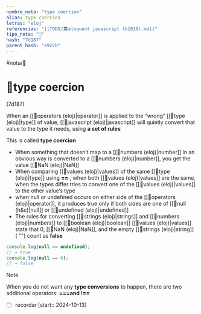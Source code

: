 ```yaml
---
nombre_nota: "type coercion"
alias: type coercion
letras: "eloj"
referencias: "[[TODO/🏛️eloquent javascript (b1018).md]]"
tipo_nota: "📑"
hash: "7d187"
parent_hash: "a922b"
---
```


#nota/📑

# 📑type coercion
<div class="hash">(7d187)</div>


When an [[📑operators (eloj)|operator]] is applied to the “wrong” [[📑type  (eloj)|type]] of value, [[📑javascript (eloj)|javascript]] will
quietly convert that value to the type it needs, using __a set of rules__

This is called __type coercion__

- When something that doesn’t map to a [[📑numbers (eloj)|number]] in an obvious way  is converted to a [[📑numbers (eloj)|number]], you get the value [[📑NaN (eloj)|NaN]]
- When comparing [[📑values (eloj)|values]] of the same [[📑type  (eloj)|type]] using __\==__  , when both [[📑values (eloj)|values]] are the same,
   when the types differ tries to convert one of the [[📑values (eloj)|values]] to the other value’s type 
-  when null or undefined occurs on either side of the [[📑operators (eloj)|operator]], 
   it produces true only if both sides are one of [[📑null (h&c)|null]] or [[📑undefined (eloj)|undefined]]
-   The rules for converting [[📑strings (eloj)|strings]] and [[📑numbers (eloj)|numbers]] to [[📑boolean  (eloj)|boolean]] [[📑values (eloj)|values]] state
    that 0, [[📑NaN (eloj)|NaN]], and the empty [[📑strings (eloj)|string]] ( "") count as __false__


```javascript
console.log(null == undefined);
// → true
console.log(null == 0);
// → false
```

> [!NOTE] 
When you do not want any __type conversions__
to happen, there are two additional operators: __\=\==__and__ !\==__

- [ ] recordar  [start:: 2024-10-13]